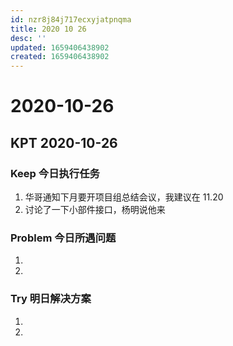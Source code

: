 ```yaml
---
id: nzr8j84j717ecxyjatpnqma
title: 2020 10 26
desc: ''
updated: 1659406438902
created: 1659406438902
---
```

# 2020-10-26

## KPT 2020-10-26

### Keep 今日执行任务
1. 华哥通知下月要开项目组总结会议，我建议在 11.20
2. 讨论了一下小部件接口，杨明说他来

### Problem 今日所遇问题
1. 
2. 

### Try 明日解决方案
1. 
2. 